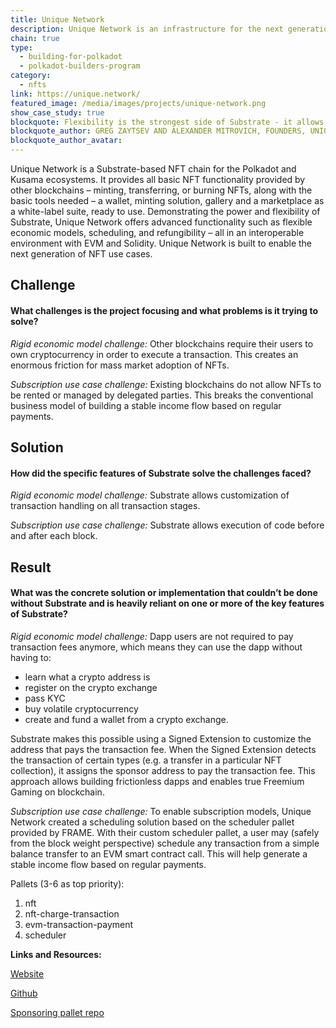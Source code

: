 ```yaml
---
title: Unique Network
description: Unique Network is an infrastructure for the next generation NFTs, offering developers independence from network-wide transaction fees and upgrades.
chain: true
type:
  - building-for-polkadot
  - polkadot-builders-program
category:
  - nfts
link: https://unique.network/
featured_image: /media/images/projects/unique-network.png
show_case_study: true
blockquote: Flexibility is the strongest side of Substrate - it allows unmatched customization that is needed to handle non-fungible asset classes on-chain. We used it to create the next generation NFT chain, capable of supporting innovative use cases and liberating NFTs from the collectables.
blockquote_author: GREG ZAYTSEV AND ALEXANDER MITROVICH, FOUNDERS, UNIQUE NETWORK
blockquote_author_avatar: 
---
```

Unique Network is a Substrate-based NFT chain for the Polkadot and Kusama ecosystems. It provides all basic NFT functionality provided by other blockchains – minting, transferring, or burning NFTs, along with the basic tools needed – a wallet, minting solution, gallery and a marketplace as a white-label suite, ready to use. Demonstrating the power and flexibility of Substrate, Unique Network offers advanced functionality such as flexible economic models, scheduling, and refungibility – all in an interoperable environment with EVM and Solidity. Unique Network is built to enable the next generation of NFT use cases.

Challenge
---------

#### What challenges is the project focusing and what problems is it trying to solve?

_Rigid economic model challenge:_ Other blockchains require their users to own cryptocurrency in order to execute a transaction. This creates an enormous friction for mass market adoption of NFTs.

_Subscription use case challenge:_ Existing blockchains do not allow NFTs to be rented or managed by delegated parties. This breaks the conventional business model of building a stable income flow based on regular payments.

Solution
--------

#### How did the specific features of Substrate solve the challenges faced?

_Rigid economic model challenge:_ Substrate allows customization of transaction handling on all transaction stages.

_Subscription use case challenge:_ Substrate allows execution of code before and after each block.

Result
------

#### What was the concrete solution or implementation that couldn’t be done without Substrate and is heavily reliant on one or more of the key features of Substrate?

_Rigid economic model challenge:_ Dapp users are not required to pay transaction fees anymore, which means they can use the dapp without having to:

*   learn what a crypto address is
*   register on the crypto exchange
*   pass KYC
*   buy volatile cryptocurrency
*   create and fund a wallet from a crypto exchange.

Substrate makes this possible using a Signed Extension to customize the address that pays the transaction fee. When the Signed Extension detects the transaction of certain types (e.g. a transfer in a particular NFT collection), it assigns the sponsor address to pay the transaction fee. This approach allows building frictionless dapps and enables true Freemium Gaming on blockchain.

_Subscription use case challenge:_ To enable subscription models, Unique Network created a scheduling solution based on the scheduler pallet provided by FRAME. With their custom scheduler pallet, a user may (safely from the block weight perspective) schedule any transaction from a simple balance transfer to an EVM smart contract call. This will help generate a stable income flow based on regular payments.

Pallets (3-6 as top priority):

1.  nft
2.  nft-charge-transaction
3.  evm-transaction-payment
4.  scheduler

**Links and Resources:**

[Website](https://unique.network/)

[Github](https://github.com/UniqueNetwork)

[Sponsoring pallet repo](https://github.com/UniqueNetwork/pallet-sponsoring)
